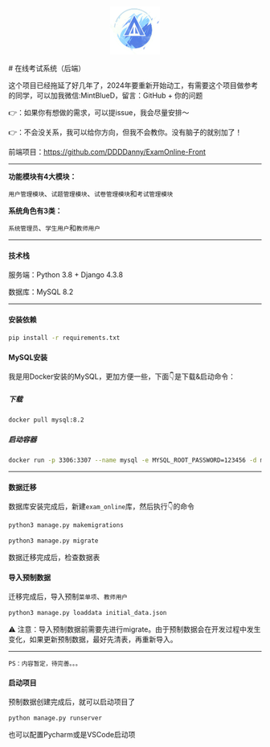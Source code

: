 <div>
  <p align="center"><img src="READMELogo.png" style="zoom:20%;width:20%;" /></p>
</div>
# 在线考试系统（后端）

这个项目已经拖延了好几年了，2024年要重新开始动工，有需要这个项目做参考的同学，可以加我微信:MintBlueD，留言：GitHub + 你的问题

👉：如果你有想做的需求，可以提issue，我会尽量安排～

👉：不会没关系，我可以给你方向，但我不会教你。没有脑子的就别加了！

前端项目：https://github.com/DDDDanny/ExamOnline-Front

---

**功能模块有4大模块：**

`用户管理模块`、`试题管理模块`、`试卷管理模块`和`考试管理模块`

**系统角色有3类：**

`系统管理员`、`学生用户`和`教师用户`

---

#### 技术栈

服务端：Python 3.8 + Django 4.3.8

数据库：MySQL 8.2

---

#### 安装依赖

```bash
pip install -r requirements.txt
```

#### MySQL安装

我是用Docker安装的MySQL，更加方便一些，下面👇是下载&启动命令：  
##### 下载

```bash
docker pull mysql:8.2
```

##### 启动容器  

```bash
docker run -p 3306:3307 --name mysql -e MYSQL_ROOT_PASSWORD=123456 -d mysql:8.2
```

---

#### 数据迁移

数据库安装完成后，新建`exam_online`库，然后执行👇的命令

```bash
python3 manage.py makemigrations
```

```bash
python3 manage.py migrate
```

数据迁移完成后，检查数据表

#### 导入预制数据

迁移完成后，导入预制`菜单项`、`教师用户`

```bash
python3 manage.py loaddata initial_data.json
```

⚠️ 注意：导入预制数据前需要先进行migrate。由于预制数据会在开发过程中发生变化，如果更新预制数据，最好先清表，再重新导入。


---
    PS：内容暂定，待完善。。。

#### 启动项目

预制数据创建完成后，就可以启动项目了

```bash
python manage.py runserver
```

也可以配置Pycharm或是VSCode启动项
